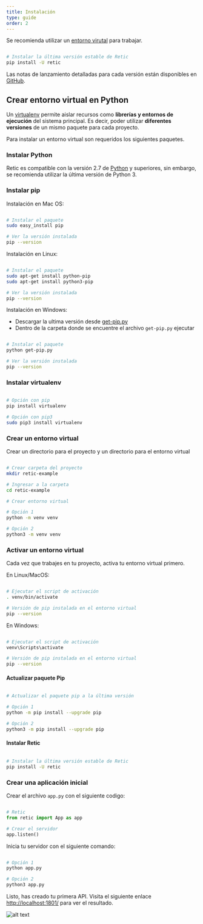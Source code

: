 ```yaml
---
title: Instalación
type: guide
order: 2
---
```


Se recomienda utilizar un [entorno virutal](#crear-entorno-virtual-en-python) para trabajar.

```sh

# Instalar la última versión estable de Retic
pip install -U retic

```

Las notas de lanzamiento detalladas para cada versión están disponibles en [GitHub][repository_releases].

## Crear entorno virtual en Python

Un [virtualenv][virtualenv_official] permite aislar recursos como **librerías y entornos de ejecución** del sistema principal. Es decir, poder utilizar **diferentes versiones** de un mismo paquete para cada proyecto.

Para instalar un entorno virtual son requeridos los siguientes paquetes.

### Instalar Python

Retic es compatible con la versión 2.7 de [Python][python_downloads] y superiores, sin embargo, se recomienda utilizar la última versión de Python 3.

### Instalar pip

Instalación en Mac OS:

```sh

# Instalar el paquete
sudo easy_install pip

# Ver la versión instalada
pip --version

```

Instalación en Linux:

```sh

# Instalar el paquete
sudo apt-get install python-pip
sudo apt-get install python3-pip

# Ver la versión instalada
pip --version

```

Instalación en Windows:

* Descargar la ultima versión desde [get-pip.py][pip_download]
* Dentro de la carpeta donde se encuentre el archivo ``get-pip.py`` ejecutar

```sh

# Instalar el paquete
python get-pip.py

# Ver la versión instalada
pip --version

```

### Instalar virtualenv

```sh

# Opción con pip
pip install virtualenv

# Opción con pip3
sudo pip3 install virtualenv

```

### Crear un entorno virtual

Crear un directorio para el proyecto y un directorio para el entorno virtual

```sh

# Crear carpeta del proyecto
mkdir retic-example

# Ingresar a la carpeta
cd retic-example

# Crear entorno virtual

# Opción 1
python -m venv venv

# Opción 2
python3 -m venv venv

```

### Activar un entorno virtual

Cada vez que trabajes en tu proyecto, activa tu entorno virtual primero.

En Linux/MacOS:

```sh

# Ejecutar el script de activación
. venv/bin/activate

# Versión de pip instalada en el entorno virtual
pip --version

```

En Windows:

```sh

# Ejecutar el script de activación
venv\Scripts\activate

# Versión de pip instalada en el entorno virtual
pip --version

```

#### Actualizar paquete Pip

```sh

# Actualizar el paquete pip a la última versión

# Opción 1
python -m pip install --upgrade pip

# Opción 2
python3 -m pip install --upgrade pip

```

#### Instalar Retic

```sh

# Instalar la última versión estable de Retic
pip install -U retic

```

### Crear una aplicación inicial

Crear el archivo ``app.py`` con el siguiente codigo:

```python

# Retic
from retic import App as app

# Crear el servidor
app.listen()

```

Inicia tu servidor con el siguiente comando:

```sh

# Opción 1
python app.py

# Opción 2
python3 app.py

```

Listo, has creado tu primera API. Visita el siguiente enlace <http://localhost:1801/> para ver el resultado.

![alt text](https://github.com/reticpy/retic/raw/dev_initial_app/docs/es/images/api_rest_app.png "API REST")

[repository_releases]: https://github.com/reticpy/retic/releases

[pip_download]: https://bootstrap.pypa.io/get-pip.py

[virtualenv_official]: https://docs.python.org/3/library/venv.html#module-venv

[python_downloads]: https://www.python.org/downloads/
